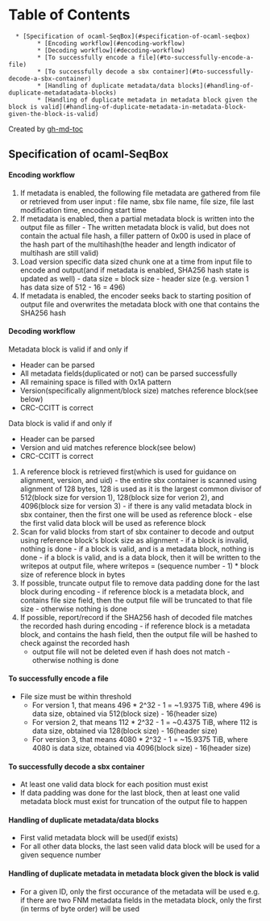 Table of Contents
=================

      * [Specification of ocaml-SeqBox](#specification-of-ocaml-seqbox)
            * [Encoding workflow](#encoding-workflow)
            * [Decoding workflow](#decoding-workflow)
            * [To successfully encode a file](#to-successfully-encode-a-file)
            * [To successfully decode a sbx container](#to-successfully-decode-a-sbx-container)
            * [Handling of duplicate metadata/data blocks](#handling-of-duplicate-metadatadata-blocks)
            * [Handling of duplicate metadata in metadata block given the block is valid](#handling-of-duplicate-metadata-in-metadata-block-given-the-block-is-valid)

Created by [gh-md-toc](https://github.com/ekalinin/github-markdown-toc)

## Specification of ocaml-SeqBox
#### Encoding workflow
  1. If metadata is enabled, the following file metadata are gathered from file or retrieved from user input : file name, sbx file name, file size, file last modification time, encoding start time
  2. If metadata is enabled, then a partial metadata block is written into the output file as filler
    - The written metadata block is valid, but does not contain the actual file hash, a filler pattern of 0x00 is used in place of the hash part of the multihash(the header and length indicator of multihash are still valid)
  3. Load version specific data sized chunk one at a time from input file to encode and output(and if metadata is enabled, SHA256 hash state is updated as well)
    - data size = block size - header size (e.g. version 1 has data size of 512 - 16 = 496)
  4. If metadata is enabled, the encoder seeks back to starting position of output file and overwrites the metadata block with one that contains the SHA256 hash

#### Decoding workflow
Metadata block is valid if and only if
  - Header can be parsed
  - All metadata fields(duplicated or not) can be parsed successfully
  - All remaining space is filled with 0x1A pattern
  - Version(specifically alignment/block size) matches reference block(see below)
  - CRC-CCITT is correct

Data block is valid if and only if
  - Header can be parsed
  - Version and uid matches reference block(see below)
  - CRC-CCITT is correct

  1. A reference block is retrieved first(which is used for guidance on alignment, version, and uid)
    - the entire sbx container is scanned using alignment of 128 bytes, 128 is used as it is the largest common divisor of 512(block size for version 1), 128(block size for verion 2), and 4096(block size for version 3)
    - if there is any valid metadata block in sbx container, then the first one will be used as reference block
    - else the first valid data block will be used as reference block
  2. Scan for valid blocks from start of sbx container to decode and output using reference block's block size as alignment
    - if a block is invalid, nothing is done
    - if a block is valid, and is a metadata block, nothing is done
    - if a block is valid, and is a data block, then it will be written to the writepos at output file, where writepos = (sequence number - 1) * block size of reference block in bytes
  3. If possible, truncate output file to remove data padding done for the last block during encoding
    - if reference block is a metadata block, and contains file size field, then the output file will be truncated to that file size
    - otherwise nothing is done
  4. If possible, report/record if the SHA256 hash of decoded file matches the recorded hash during encoding
    - if reference block is a metadata block, and contains the hash field, then the output file will be hashed to check against the recorded hash
      - output file will not be deleted even if hash does not match
    - otherwise nothing is done

#### To successfully encode a file
  - File size must be within threshold
    - For version 1, that means  496 * 2^32 - 1 =  ~1.9375 TiB, where 496 is data size, obtained via 512(block size) - 16(header size)
    - For version 2, that means  112 * 2^32 - 1 =  ~0.4375 TiB, where 112 is data size, obtained via 128(block size) - 16(header size)
    - For version 3, that means 4080 * 2^32 - 1 = ~15.9375 TiB, where 4080 is data size, obtained via 4096(block size) - 16(header size)

#### To successfully decode a sbx container
  - At least one valid data block for each position must exist
  - If data padding was done for the last block, then at least one valid metadata block must exist for truncation of the output file to happen

#### Handling of duplicate metadata/data blocks
  - First valid metadata block will be used(if exists)
  - For all other data blocks, the last seen valid data block will be used for a given sequence number

#### Handling of duplicate metadata in metadata block given the block is valid
  - For a given ID, only the first occurance of the metadata will be used
    e.g. if there are two FNM metadata fields in the metadata block, only the first (in terms of byte order) will be used
